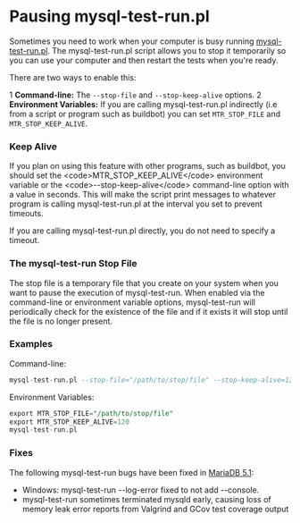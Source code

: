 # Pausing mysql-test-run.pl

Sometimes you need to work when your computer is busy running
[mysql-test-run.pl](/clients-utilities/mysqltest/mysql-test-runpl-options/). The mysql-test-run.pl script allows you to stop it temporarily so you can use
your computer and then restart the tests when you're ready.

There are two ways to enable this:

1 <strong>Command-line:</strong> The <code class="highlight fixed" style="white-space:pre-wrap">--stop-file</code> and
  <code class="highlight fixed" style="white-space:pre-wrap">--stop-keep-alive</code> options.
2 <strong>Environment Variables:</strong> If you are calling mysql-test-run.pl indirectly
  (i.e from a script or program such as buildbot) you can set
  <code class="highlight fixed" style="white-space:pre-wrap">MTR_STOP_FILE</code> and <code class="highlight fixed" style="white-space:pre-wrap">MTR_STOP_KEEP_ALIVE</code>.

### Keep Alive

If you plan on using this feature with other programs, such as buildbot, you should set the &lt;code&gt;MTR_STOP_KEEP_ALIVE&lt;/code&gt; environment variable or the &lt;code&gt;--stop-keep-alive&lt;/code&gt; command-line option with a value in seconds. This will make the script print messages to whatever program is calling mysql-test-run.pl at the interval you set to prevent timeouts.

If you are calling mysql-test-run.pl directly, you do not need to specify a timeout.

### The mysql-test-run Stop File

The stop file is a temporary file that you create on your system when you want
to pause the execution of mysql-test-run. When enabled via the command-line or
environment variable options, mysql-test-run will periodically check for the
existence of the file and if it exists it will stop until the file is no longer
present.

### Examples

Command-line:

```sql
mysql-test-run.pl --stop-file="/path/to/stop/file" --stop-keep-alive=120
```

Environment Variables:

```sql
export MTR_STOP_FILE="/path/to/stop/file"
export MTR_STOP_KEEP_ALIVE=120
mysql-test-run.pl
```

### Fixes

The following mysql-test-run bugs have been fixed in [MariaDB 5.1](/kb/en/what-is-mariadb-51/):

- Windows: mysql-test-run --log-error fixed to not add --console.
- mysql-test-run sometimes terminated mysqld early, causing loss of memory leak error reports from Valgrind and GCov test coverage output